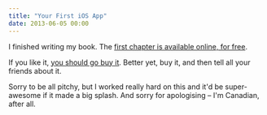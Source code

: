 ```yaml
---
title: "Your First iOS App"
date: 2013-06-05 00:00
---
```


<import><p>I finished writing my book. The <a href="http://yourfirstiosapp.com">first chapter is available online, for free</a>.</p>

<p>If you like it, <a href="https://leanpub.com/your-first-ios-app/">you should go buy it</a>. Better yet, buy it, and then tell all your friends about it. </p>

<p>Sorry to be all pitchy, but I worked really hard on this and it'd be super-awesome if it made a big splash. And sorry for apologising – I'm Canadian, after all. </p></import>

<!-- more -->

